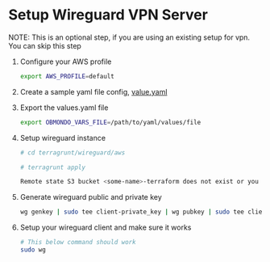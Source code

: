 # Setup Wireguard VPN Server

  NOTE: This is an optional step, if you are using an existing setup for vpn.
  You can skip this step

  1. Configure your AWS profile

     ```sh
     export AWS_PROFILE=default
     ```

  2. Create a sample yaml file config, [value.yaml](./value.yaml)

  3. Export the values.yaml file

     ```sh
     export OBMONDO_VARS_FILE=/path/to/yaml/values/file
     ```

  4. Setup wireguard instance

     ```sh
     # cd terragrunt/wireguard/aws

     # terragrunt apply

     Remote state S3 bucket <some-name>-terraform does not exist or you don't have permissions to access it. Would you like Terragrunt to create it? (y/n) y
     ```

  5. Generate wireguard public and private key

     ```sh
     wg genkey | sudo tee client-private_key | wg pubkey | sudo tee client-public_key
     ```

  6. Setup your wireguard client and make sure it works

     ```sh
     # This below command should work
     sudo wg
     ```
